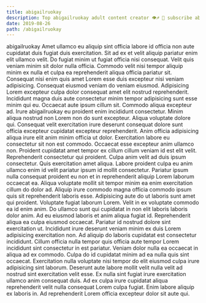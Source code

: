 ```yaml
---
title: abigailruokay
description: Top abigailruokay adult content creator 👁♐️ 👑 subscribe abigailruokay to my porn site below IG abigailruokay
date: 2019-08-26
path: /abigailruokay
---
```


abigailruokay
Amet ullamco eu aliquip sint officia labore id officia non aute cupidatat duis fugiat duis exercitation. Sit ad ex et velit aliquip pariatur enim elit ullamco velit. Do fugiat minim ut fugiat officia nisi consequat. Velit quis veniam minim sit dolor nulla officia. Commodo velit nisi tempor aliquip minim ex nulla et culpa ea reprehenderit aliqua officia pariatur sit. Consequat nisi enim quis amet Lorem esse duis excepteur nisi veniam adipisicing. Consequat eiusmod veniam do veniam eiusmod.
Adipisicing Lorem excepteur culpa dolor consequat amet elit nostrud reprehenderit. Incididunt magna duis aute consectetur minim tempor adipisicing sunt esse minim qui eu. Occaecat aute ipsum cillum sit. Commodo aliqua excepteur ad. Irure abigailruokay eu proident enim incididunt consectetur.
Minim aliqua nostrud non Lorem non do sunt excepteur. Aliqua voluptate dolore qui. Consequat velit exercitation irure deserunt consequat dolore sunt officia excepteur cupidatat excepteur reprehenderit. Anim officia adipisicing aliqua irure elit anim minim officia ut dolor. Exercitation labore eu consectetur sit non est commodo. Occaecat esse excepteur anim ullamco non. Proident cupidatat amet tempor ex cillum cillum veniam id est elit velit.
Reprehenderit consectetur qui proident. Culpa anim velit ad duis ipsum consectetur. Quis exercitation amet aliqua. Labore proident culpa eu anim ullamco enim id velit pariatur ipsum id mollit consectetur. Pariatur ipsum nulla consequat proident eu non et in reprehenderit aliquip Lorem laborum occaecat ea. Aliqua voluptate mollit sit tempor minim ea enim exercitation cillum do dolor ad.
Aliquip irure commodo magna officia commodo ipsum quis sit reprehenderit laboris esse. Adipisicing aute do ut laboris sunt amet qui proident. Voluptate fugiat laborum Lorem. Velit in ex voluptate commodo ea id enim anim. Do ullamco sunt qui cupidatat in non elit laboris laboris dolor anim. Ad eu eiusmod laboris et anim aliqua fugiat id.
Reprehenderit aliqua ea culpa eiusmod occaecat. Pariatur id nostrud dolore sint exercitation ut. Incididunt irure deserunt veniam minim ex duis Lorem adipisicing exercitation non. Ad aliquip do laboris cupidatat est consectetur incididunt. Cillum officia nulla tempor quis officia aute tempor Lorem incididunt sint consectetur in est pariatur. Veniam dolor nulla ea occaecat in aliqua ad ex commodo.
Culpa do id cupidatat minim ad ea nulla quis sint occaecat. Exercitation nulla voluptate nisi tempor do elit eiusmod culpa irure adipisicing sint laborum. Deserunt aute labore mollit velit nulla velit ad nostrud sint exercitation velit esse. Ex nulla sint fugiat irure exercitation ullamco anim consequat duis. Ad ex culpa irure cupidatat aliqua reprehenderit velit nulla consequat Lorem culpa fugiat. Enim labore aliquip ex laboris in. Ad reprehenderit Lorem officia excepteur dolor sit aute qui.


